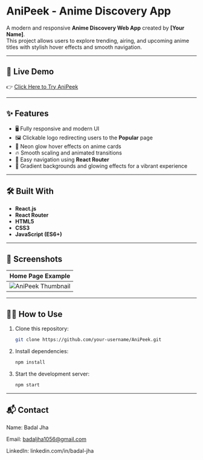 # AniPeek - Anime Discovery App

A modern and responsive **Anime Discovery Web App** created by **[Your Name]**.  
This project allows users to explore trending, airing, and upcoming anime titles with stylish hover effects and smooth navigation.

---

## 🚀 Live Demo

👉 [Click Here to Try AniPeek](https://anipeek.vercel.app/)

---

## ✨ Features

- 🖥️ Fully responsive and modern UI
- 🖼️ Clickable logo redirecting users to the **Popular** page
- 🌟 Neon glow hover effects on anime cards
- 🔥 Smooth scaling and animated transitions
- 🔗 Easy navigation using **React Router**
- 🎨 Gradient backgrounds and glowing effects for a vibrant experience

---

## 🛠️ Built With

- **React.js**
- **React Router**
- **HTML5**
- **CSS3**
- **JavaScript (ES6+)**

---

## 📸 Screenshots

| Home Page Example |
|:-----------------:|
| ![AniPeek Thumbnail](https://github.com/user-attachments/assets/a9595280-e4cc-46e4-88c1-db292ff4411e) |

---

## 🧑‍💻 How to Use

1. Clone this repository:
   ```bash
   git clone https://github.com/your-username/AniPeek.git

2. Install dependencies:
   ```bash
   npm install

3. Start the development server:
   ```bash
   npm start

---

## 📬 Contact

Name: Badal Jha

Email: badaljha1056@gmail.com

LinkedIn: linkedin.com/in/badal-jha
